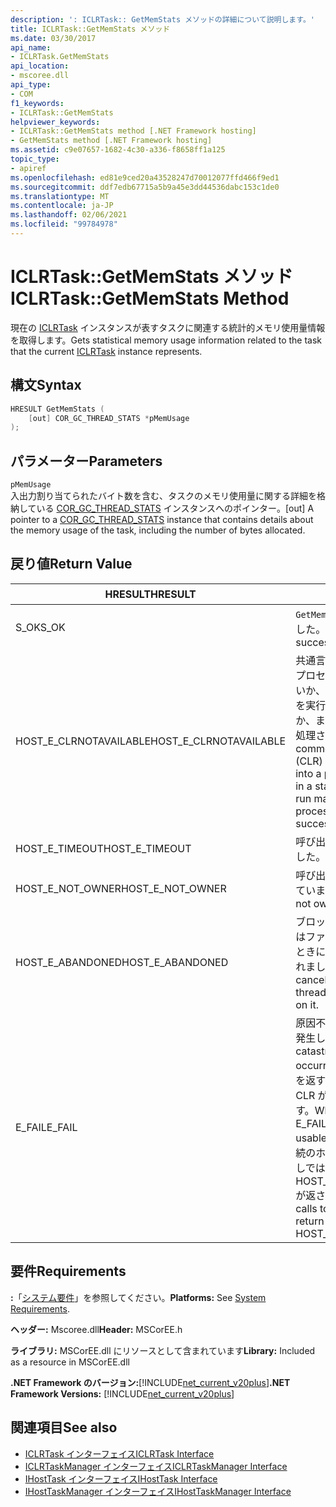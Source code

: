 ```yaml
---
description: ': ICLRTask:: GetMemStats メソッドの詳細について説明します。'
title: ICLRTask::GetMemStats メソッド
ms.date: 03/30/2017
api_name:
- ICLRTask.GetMemStats
api_location:
- mscoree.dll
api_type:
- COM
f1_keywords:
- ICLRTask::GetMemStats
helpviewer_keywords:
- ICLRTask::GetMemStats method [.NET Framework hosting]
- GetMemStats method [.NET Framework hosting]
ms.assetid: c9e07657-1682-4c30-a336-f8658ff1a125
topic_type:
- apiref
ms.openlocfilehash: ed81e9ced20a43528247d70012077ffd466f9ed1
ms.sourcegitcommit: ddf7edb67715a5b9a45e3dd44536dabc153c1de0
ms.translationtype: MT
ms.contentlocale: ja-JP
ms.lasthandoff: 02/06/2021
ms.locfileid: "99784978"
---
```

# <a name="iclrtaskgetmemstats-method"></a><span data-ttu-id="42c05-103">ICLRTask::GetMemStats メソッド</span><span class="sxs-lookup"><span data-stu-id="42c05-103">ICLRTask::GetMemStats Method</span></span>

<span data-ttu-id="42c05-104">現在の [ICLRTask](iclrtask-interface.md) インスタンスが表すタスクに関連する統計的メモリ使用量情報を取得します。</span><span class="sxs-lookup"><span data-stu-id="42c05-104">Gets statistical memory usage information related to the task that the current [ICLRTask](iclrtask-interface.md) instance represents.</span></span>  
  
## <a name="syntax"></a><span data-ttu-id="42c05-105">構文</span><span class="sxs-lookup"><span data-stu-id="42c05-105">Syntax</span></span>  
  
```cpp  
HRESULT GetMemStats (  
    [out] COR_GC_THREAD_STATS *pMemUsage  
);  
```  
  
## <a name="parameters"></a><span data-ttu-id="42c05-106">パラメーター</span><span class="sxs-lookup"><span data-stu-id="42c05-106">Parameters</span></span>  

 `pMemUsage`  
 <span data-ttu-id="42c05-107">入出力割り当てられたバイト数を含む、タスクのメモリ使用量に関する詳細を格納している [COR_GC_THREAD_STATS](cor-gc-thread-stats-structure.md) インスタンスへのポインター。</span><span class="sxs-lookup"><span data-stu-id="42c05-107">[out] A pointer to a [COR_GC_THREAD_STATS](cor-gc-thread-stats-structure.md) instance that contains details about the memory usage of the task, including the number of bytes allocated.</span></span>  
  
## <a name="return-value"></a><span data-ttu-id="42c05-108">戻り値</span><span class="sxs-lookup"><span data-stu-id="42c05-108">Return Value</span></span>  
  
|<span data-ttu-id="42c05-109">HRESULT</span><span class="sxs-lookup"><span data-stu-id="42c05-109">HRESULT</span></span>|<span data-ttu-id="42c05-110">説明</span><span class="sxs-lookup"><span data-stu-id="42c05-110">Description</span></span>|  
|-------------|-----------------|  
|<span data-ttu-id="42c05-111">S_OK</span><span class="sxs-lookup"><span data-stu-id="42c05-111">S_OK</span></span>|<span data-ttu-id="42c05-112">`GetMemStats` 正常に返されました。</span><span class="sxs-lookup"><span data-stu-id="42c05-112">`GetMemStats` returned successfully.</span></span>|  
|<span data-ttu-id="42c05-113">HOST_E_CLRNOTAVAILABLE</span><span class="sxs-lookup"><span data-stu-id="42c05-113">HOST_E_CLRNOTAVAILABLE</span></span>|<span data-ttu-id="42c05-114">共通言語ランタイム (CLR) がプロセスに読み込まれていないか、CLR がマネージコードを実行できない状態であるか、または呼び出しが正常に処理されていません。</span><span class="sxs-lookup"><span data-stu-id="42c05-114">The common language runtime (CLR) has not been loaded into a process, or the CLR is in a state in which it cannot run managed code or process the call successfully.</span></span>|  
|<span data-ttu-id="42c05-115">HOST_E_TIMEOUT</span><span class="sxs-lookup"><span data-stu-id="42c05-115">HOST_E_TIMEOUT</span></span>|<span data-ttu-id="42c05-116">呼び出しがタイムアウトしました。</span><span class="sxs-lookup"><span data-stu-id="42c05-116">The call timed out.</span></span>|  
|<span data-ttu-id="42c05-117">HOST_E_NOT_OWNER</span><span class="sxs-lookup"><span data-stu-id="42c05-117">HOST_E_NOT_OWNER</span></span>|<span data-ttu-id="42c05-118">呼び出し元がロックを所有していません。</span><span class="sxs-lookup"><span data-stu-id="42c05-118">The caller does not own the lock.</span></span>|  
|<span data-ttu-id="42c05-119">HOST_E_ABANDONED</span><span class="sxs-lookup"><span data-stu-id="42c05-119">HOST_E_ABANDONED</span></span>|<span data-ttu-id="42c05-120">ブロックされたスレッドまたはファイバーが待機しているときに、イベントが取り消されました。</span><span class="sxs-lookup"><span data-stu-id="42c05-120">An event was canceled while a blocked thread or fiber was waiting on it.</span></span>|  
|<span data-ttu-id="42c05-121">E_FAIL</span><span class="sxs-lookup"><span data-stu-id="42c05-121">E_FAIL</span></span>|<span data-ttu-id="42c05-122">原因不明の致命的なエラーが発生しました。</span><span class="sxs-lookup"><span data-stu-id="42c05-122">An unknown catastrophic failure occurred.</span></span> <span data-ttu-id="42c05-123">メソッドが E_FAIL を返すと、そのプロセス内で CLR が使用できなくなります。</span><span class="sxs-lookup"><span data-stu-id="42c05-123">When a method returns E_FAIL, the CLR is no longer usable within the process.</span></span> <span data-ttu-id="42c05-124">後続のホストメソッドの呼び出しでは HOST_E_CLRNOTAVAILABLE が返されます。</span><span class="sxs-lookup"><span data-stu-id="42c05-124">Subsequent calls to hosting methods return HOST_E_CLRNOTAVAILABLE.</span></span>|  
  
## <a name="requirements"></a><span data-ttu-id="42c05-125">要件</span><span class="sxs-lookup"><span data-stu-id="42c05-125">Requirements</span></span>  

 <span data-ttu-id="42c05-126">**:**「[システム要件](../../get-started/system-requirements.md)」を参照してください。</span><span class="sxs-lookup"><span data-stu-id="42c05-126">**Platforms:** See [System Requirements](../../get-started/system-requirements.md).</span></span>  
  
 <span data-ttu-id="42c05-127">**ヘッダー:** Mscoree.dll</span><span class="sxs-lookup"><span data-stu-id="42c05-127">**Header:** MSCorEE.h</span></span>  
  
 <span data-ttu-id="42c05-128">**ライブラリ:** MSCorEE.dll にリソースとして含まれています</span><span class="sxs-lookup"><span data-stu-id="42c05-128">**Library:** Included as a resource in MSCorEE.dll</span></span>  
  
 <span data-ttu-id="42c05-129">**.NET Framework のバージョン:**[!INCLUDE[net_current_v20plus](../../../../includes/net-current-v20plus-md.md)]</span><span class="sxs-lookup"><span data-stu-id="42c05-129">**.NET Framework Versions:** [!INCLUDE[net_current_v20plus](../../../../includes/net-current-v20plus-md.md)]</span></span>  
  
## <a name="see-also"></a><span data-ttu-id="42c05-130">関連項目</span><span class="sxs-lookup"><span data-stu-id="42c05-130">See also</span></span>

- [<span data-ttu-id="42c05-131">ICLRTask インターフェイス</span><span class="sxs-lookup"><span data-stu-id="42c05-131">ICLRTask Interface</span></span>](iclrtask-interface.md)
- [<span data-ttu-id="42c05-132">ICLRTaskManager インターフェイス</span><span class="sxs-lookup"><span data-stu-id="42c05-132">ICLRTaskManager Interface</span></span>](iclrtaskmanager-interface.md)
- [<span data-ttu-id="42c05-133">IHostTask インターフェイス</span><span class="sxs-lookup"><span data-stu-id="42c05-133">IHostTask Interface</span></span>](ihosttask-interface.md)
- [<span data-ttu-id="42c05-134">IHostTaskManager インターフェイス</span><span class="sxs-lookup"><span data-stu-id="42c05-134">IHostTaskManager Interface</span></span>](ihosttaskmanager-interface.md)
